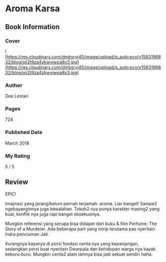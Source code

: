 # Aroma Karsa

## Book Information

### Cover

![https://res.cloudinary.com/dmbsryj45/image/upload/q_auto:eco/v1583196832/blog/ojj2t9za4zkwyiwpa8x3.jpg](https://res.cloudinary.com/dmbsryj45/image/upload/q_auto:eco/v1583196832/blog/ojj2t9za4zkwyiwpa8x3.jpg)

### Author

Dee Lestari

### Pages

724

### Published Date

March 2018

### My Rating

5 / 5

## Review

EPIC!

Imajinasi yang jarang/belum pernah terjamah: aroma. Liar banget! Sampe2 ngebayanginnya juga kewalahan. Tokoh2 nya punya karakter masing2 yang kuat, konflik nya juga rapi banget eksekusinya.

Mungkin referensi yang serupa bisa didapet dari buku & film Perfume: The Story of a Murderer. Ada beberapa part yang mirip terutama pas nyeritain indra penciuman Jati.

Kurangnya kayanya di porsi fondasi cerita nya yang kepanjangan, sedangkan porsi buat nyeritain Dwarpala dan kehidupan warga nya kayak keburu-buru. Mungkin cerita2 alam lainnya bisa jadi sekuel sendiri haha.